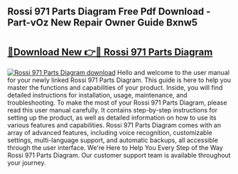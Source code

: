 ## Rossi 971 Parts Diagram Free Pdf Download - Part-vOz New Repair Owner Guide Bxnw5

# <h2><a href="http://dfubka.blite.top/?on=Rossi+971+Parts+Diagram">🔗Download New 👉🔴 Rossi 971 Parts Diagram</a></h2>

[![Rossi 971 Parts Diagram download](https://i.imgur.com/lujVjoI.png)](http://dfubka.blite.top/?on=Rossi+971+Parts+Diagram)
Hello and welcome to the user manual for your newly linked Rossi 971 Parts Diagram. This guide is here to help you master the functions and capabilities of your product. Inside, you will find detailed instructions for installation, usage, maintenance, and troubleshooting. To make the most of your Rossi 971 Parts Diagram, please read this user manual carefully. It contains step-by-step instructions for setting up the product, as well as detailed information on how to use its various features and capabilities. Rossi 971 Parts Diagram comes with an array of advanced features, including voice recognition, customizable settings, multi-language support, and automatic backups, all accessible through the user interface. We're Here to Help You Every Step of the Way Rossi 971 Parts Diagram. Our customer support team is available throughout your journey.
